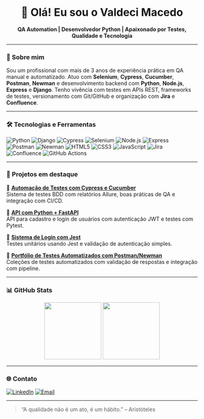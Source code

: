 <h1 align="center">👋 Olá! Eu sou o Valdeci Macedo</h1>

<p align="center">
  <b>QA Automation | Desenvolvedor Python | Apaixonado por Testes, Qualidade e Tecnologia</b><br>
</p>

---

### 🚀 Sobre mim

Sou um profissional com mais de 3 anos de experiência prática em QA manual e automatizado. Atuo com **Selenium**, **Cypress**, **Cucumber**, **Postman**, **Newman** e desenvolvimento backend com **Python**, **Node.js**, **Express** e **Django**. Tenho vivência com testes em APIs REST, frameworks de testes, versionamento com Git/GitHub e organização com **Jira** e **Confluence**.

---

### 🛠️ Tecnologias e Ferramentas

![Python](https://img.shields.io/badge/-Python-3776AB?style=for-the-badge&logo=python&logoColor=white)
![Django](https://img.shields.io/badge/-Django-092E20?style=for-the-badge&logo=django&logoColor=white)
![Cypress](https://img.shields.io/badge/-Cypress-17202C?style=for-the-badge&logo=cypress&logoColor=white)
![Selenium](https://img.shields.io/badge/-Selenium-43B02A?style=for-the-badge&logo=selenium&logoColor=white)
![Node.js](https://img.shields.io/badge/-Node.js-339933?style=for-the-badge&logo=nodedotjs&logoColor=white)
![Express](https://img.shields.io/badge/-Express-000000?style=for-the-badge&logo=express&logoColor=white)
![Postman](https://img.shields.io/badge/-Postman-FF6C37?style=for-the-badge&logo=postman&logoColor=white)
![Newman](https://img.shields.io/badge/-Newman-4E9E51?style=for-the-badge&logo=postman&logoColor=white)
![HTML5](https://img.shields.io/badge/-HTML5-E34F26?style=for-the-badge&logo=html5&logoColor=white)
![CSS3](https://img.shields.io/badge/-CSS3-1572B6?style=for-the-badge&logo=css3&logoColor=white)
![JavaScript](https://img.shields.io/badge/-JavaScript-F7DF1E?style=for-the-badge&logo=javascript&logoColor=black)
![Jira](https://img.shields.io/badge/-Jira-0052CC?style=for-the-badge&logo=jira&logoColor=white)
![Confluence](https://img.shields.io/badge/-Confluence-172B4D?style=for-the-badge&logo=confluence&logoColor=white)
![GitHub Actions](https://img.shields.io/badge/-GitHub%20Actions-2088FF?style=for-the-badge&logo=github-actions&logoColor=white)

---

### 📌 Projetos em destaque

🔹 [**Automação de Testes com Cypress e Cucumber**](https://github.com/ValdeciMacedo/cypress-cucumber-allure-example)  
Sistema de testes BDD com relatórios Allure, boas práticas de QA e integração com CI/CD.

🔹 [**API com Python + FastAPI**](https://github.com/ValdeciMacedo/api-fastapi-usuarios)  
API para cadastro e login de usuários com autenticação JWT e testes com Pytest.

🔹 [**Sistema de Login com Jest**](https://github.com/ValdeciMacedo/jest-login-system)  
Testes unitários usando Jest e validação de autenticação simples.

🔹 [**Portfólio de Testes Automatizados com Postman/Newman**](https://github.com/ValdeciMacedo/api-test-postman-newman)  
Coleções de testes automatizados com validação de respostas e integração com pipeline.

---

### 📊 GitHub Stats

<p align="center">
  <img height="150em" src="https://github-readme-stats.vercel.app/api?username=ValdeciMacedo&show_icons=true&theme=tokyonight"/>
  <img height="150em" src="https://github-readme-stats.vercel.app/api/top-langs/?username=ValdeciMacedo&layout=compact&theme=tokyonight"/>
</p>

---

### 🌐 Contato

[![LinkedIn](https://img.shields.io/badge/LinkedIn-blue?style=for-the-badge&logo=linkedin&logoColor=white)](https://www.linkedin.com/in/valdeci-macedo/)
[![Email](https://img.shields.io/badge/Email-D14836?style=for-the-badge&logo=gmail&logoColor=white)](mailto:walmacedo05@gmail.com)

---

> “A qualidade não é um ato, é um hábito.” – Aristóteles
